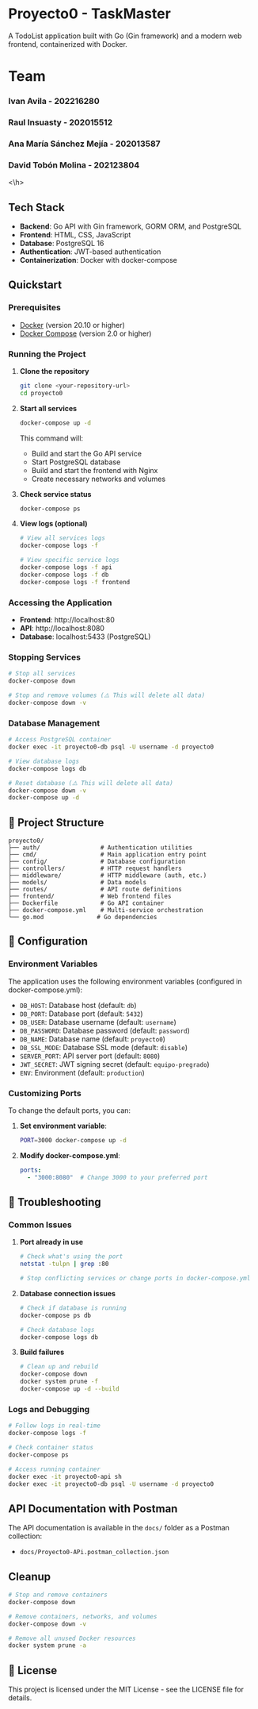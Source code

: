 # Proyecto0 - TaskMaster

A TodoList application built with Go (Gin framework) and a modern web frontend, containerized with Docker.

# Team

### Ivan Avila - 202216280
### Raul Insuasty - 202015512
### Ana María Sánchez Mejía - 202013587
### David Tobón Molina - 202123804

<\h>

## Tech Stack

- **Backend**: Go API with Gin framework, GORM ORM, and PostgreSQL
- **Frontend**: HTML, CSS, JavaScript
- **Database**: PostgreSQL 16
- **Authentication**: JWT-based authentication
- **Containerization**: Docker with docker-compose

## Quickstart

### Prerequisites

- [Docker](https://docs.docker.com/get-docker/) (version 20.10 or higher)
- [Docker Compose](https://docs.docker.com/compose/install/) (version 2.0 or higher)

### Running the Project

1. **Clone the repository**
   ```bash
   git clone <your-repository-url>
   cd proyecto0
   ```

2. **Start all services**
   ```bash
   docker-compose up -d
   ```

   This command will:
   - Build and start the Go API service
   - Start PostgreSQL database
   - Build and start the frontend with Nginx
   - Create necessary networks and volumes

3. **Check service status**
   ```bash
   docker-compose ps
   ```

4. **View logs (optional)**
   ```bash
   # View all services logs
   docker-compose logs -f
   
   # View specific service logs
   docker-compose logs -f api
   docker-compose logs -f db
   docker-compose logs -f frontend
   ```

### Accessing the Application

- **Frontend**: http://localhost:80
- **API**: http://localhost:8080
- **Database**: localhost:5433 (PostgreSQL)

### Stopping Services

```bash
# Stop all services
docker-compose down

# Stop and remove volumes (⚠️ This will delete all data)
docker-compose down -v
```

### Database Management

```bash
# Access PostgreSQL container
docker exec -it proyecto0-db psql -U username -d proyecto0

# View database logs
docker-compose logs db

# Reset database (⚠️ This will delete all data)
docker-compose down -v
docker-compose up -d
```

## 📁 Project Structure

```
proyecto0/
├── auth/                 # Authentication utilities
├── cmd/                  # Main application entry point
├── config/               # Database configuration
├── controllers/          # HTTP request handlers
├── middleware/           # HTTP middleware (auth, etc.)
├── models/               # Data models
├── routes/               # API route definitions
├── frontend/             # Web frontend files
├── Dockerfile            # Go API container
├── docker-compose.yml    # Multi-service orchestration
└── go.mod               # Go dependencies
```

## 🔧 Configuration

### Environment Variables

The application uses the following environment variables (configured in docker-compose.yml):

- `DB_HOST`: Database host (default: `db`)
- `DB_PORT`: Database port (default: `5432`)
- `DB_USER`: Database username (default: `username`)
- `DB_PASSWORD`: Database password (default: `password`)
- `DB_NAME`: Database name (default: `proyecto0`)
- `DB_SSL_MODE`: Database SSL mode (default: `disable`)
- `SERVER_PORT`: API server port (default: `8080`)
- `JWT_SECRET`: JWT signing secret (default: `equipo-pregrado`)
- `ENV`: Environment (default: `production`)

### Customizing Ports

To change the default ports, you can:

1. **Set environment variable**:
   ```bash
   PORT=3000 docker-compose up -d
   ```

2. **Modify docker-compose.yml**:
   ```yaml
   ports:
     - "3000:8080"  # Change 3000 to your preferred port
   ```

## 🐛 Troubleshooting

### Common Issues

1. **Port already in use**
   ```bash
   # Check what's using the port
   netstat -tulpn | grep :80
   
   # Stop conflicting services or change ports in docker-compose.yml
   ```

2. **Database connection issues**
   ```bash
   # Check if database is running
   docker-compose ps db
   
   # Check database logs
   docker-compose logs db
   ```

3. **Build failures**
   ```bash
   # Clean up and rebuild
   docker-compose down
   docker system prune -f
   docker-compose up -d --build
   ```

### Logs and Debugging

```bash
# Follow logs in real-time
docker-compose logs -f

# Check container status
docker-compose ps

# Access running container
docker exec -it proyecto0-api sh
docker exec -it proyecto0-db psql -U username -d proyecto0
```

## API Documentation with Postman

The API documentation is available in the `docs/` folder as a Postman collection:
- `docs/Proyecto0-APi.postman_collection.json`

## Cleanup

```bash
# Stop and remove containers
docker-compose down

# Remove containers, networks, and volumes
docker-compose down -v

# Remove all unused Docker resources
docker system prune -a
```

## 📄 License

This project is licensed under the MIT License - see the LICENSE file for details.
